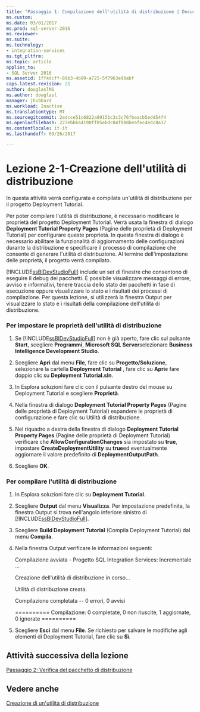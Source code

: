 ```yaml
---
title: "Passaggio 1: Compilazione dell'utilità di distribuzione | Documenti Microsoft"
ms.custom: 
ms.date: 03/01/2017
ms.prod: sql-server-2016
ms.reviewer: 
ms.suite: 
ms.technology:
- integration-services
ms.tgt_pltfrm: 
ms.topic: article
applies_to:
- SQL Server 2016
ms.assetid: 1ff4dcff-89b3-4b99-a725-5f7963e98abf
caps.latest.revision: 21
author: douglaslMS
ms.author: douglasl
manager: jhubbard
ms.workload: Inactive
ms.translationtype: MT
ms.sourcegitcommit: 2edcce51c6822a89151c3c3c76fbaacb5edd54f4
ms.openlocfilehash: 227ebbba4190ff05ebdc04f988beafec4edc8a37
ms.contentlocale: it-it
ms.lasthandoff: 09/26/2017

---
```

# <a name="lesson-2-1---building-the-deployment-utility"></a>Lezione 2-1-Creazione dell'utilità di distribuzione
In questa attività verrà configurata e compilata un'utilità di distribuzione per il progetto Deployment Tutorial.  
  
Per poter compilare l'utilità di distribuzione, è necessario modificare le proprietà del progetto Deployment Tutorial. Verrà usata la finestra di dialogo **Deployment Tutorial Property Pages** (Pagine delle proprietà di Deployment Tutorial) per configurare queste proprietà. In questa finestra di dialogo è necessario abilitare la funzionalità di aggiornamento delle configurazioni durante la distribuzione e specificare il processo di compilazione che consente di generare l'utilità di distribuzione. Al termine dell'impostazione delle proprietà, il progetto verrà compilato.  
  
[!INCLUDE[ssBIDevStudioFull](../includes/ssbidevstudiofull-md.md)] include un set di finestre che consentono di eseguire il debug dei pacchetti. È possibile visualizzare messaggi di errore, avviso e informativi, tenere traccia dello stato dei pacchetti in fase di esecuzione oppure visualizzare lo stato e i risultati dei processi di compilazione. Per questa lezione, si utilizzerà la finestra Output per visualizzare lo stato e i risultati della compilazione dell'utilità di distribuzione.  
  
### <a name="to-set-the-deployment-utility-properties"></a>Per impostare le proprietà dell'utilità di distribuzione  
  
1.  Se [!INCLUDE[ssBIDevStudioFull](../includes/ssbidevstudiofull-md.md)] non è già aperto, fare clic sul pulsante **Start**, scegliere **Programmi**, **Microsoft SQL Server**selezionare **Business Intelligence Development Studio**.  
  
2.  Scegliere **Apri** dal menu **File**, fare clic su **Progetto/Soluzione**, selezionare la cartella **Deployment Tutorial** , fare clic su **Apri**e fare doppio clic su **Deployment Tutorial.sln**.  
  
3.  In Esplora soluzioni fare clic con il pulsante destro del mouse su Deployment Tutorial e scegliere **Proprietà**.  
  
4.  Nella finestra di dialogo **Deployment Tutorial Property Pages** (Pagine delle proprietà di Deployment Tutorial) espandere le proprietà di configurazione e fare clic su Utilità di distribuzione.  
  
5.  Nel riquadro a destra della finestra di dialogo **Deployment Tutorial Property Pages** (Pagine delle proprietà di Deployment Tutorial) verificare che **AllowConfigurationChanges** sia impostato su **true**, impostare **CreateDeploymentUtility** su **true**ed eventualmente aggiornare il valore predefinito di **DeploymentOutputPath**.  
  
6.  Scegliere **OK**.  
  
### <a name="to-build-the-deployment-utility"></a>Per compilare l'utilità di distribuzione  
  
1.  In Esplora soluzioni fare clic su **Deployment Tutorial**.  
  
2.  Scegliere **Output** dal menu **Visualizza**. Per impostazione predefinita, la finestra Output si trova nell'angolo inferiore sinistro di [!INCLUDE[ssBIDevStudioFull](../includes/ssbidevstudiofull-md.md)].  
  
3.  Scegliere **Build Deployment Tutorial** (Compila Deployment Tutorial) dal menu **Compila**.  
  
4.  Nella finestra Output verificare le informazioni seguenti:  
  
    Compilazione avviata - Progetto SQL Integration Services: Incrementale ...  
  
    Creazione dell'utilità di distribuzione in corso...  
  
    Utilità di distribuzione creata.  
  
    Compilazione completata -- 0 errori, 0 avvisi  
  
    ========== Compilazione: 0 completate, 0 non riuscite, 1 aggiornate, 0 ignorate ==========  
  
5.  Scegliere **Esci** dal menu **File**. Se richiesto per salvare le modifiche agli elementi di Deployment Tutorial, fare clic su **Sì**.  
  
## <a name="next-task-in-lesson"></a>Attività successiva della lezione  
[Passaggio 2: Verifica del pacchetto di distribuzione](../integration-services/lesson-2-2-verifying-the-deployment-bundle.md)  
  
## <a name="see-also"></a>Vedere anche  
[Creazione di un'utilità di distribuzione](../integration-services/packages/create-a-deployment-utility.md)  
  
  
  

